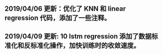 ## 2019/04/06 更新：优化了 KNN 和 linear regression 代码，添加了一些注释。 
## 2019/04/09 更新: 10 lstm regression 添加了数据标准化和反标准化操作，加快训练时的收敛速度。
